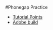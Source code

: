#Phonegap Practice

- [Tutorial Points](https://www.tutorialspoint.com/phonegap/index.htm)
- [Adobe build](https://build.phonegap.com/apps)
